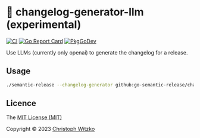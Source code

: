 # :crystal_ball: changelog-generator-llm (experimental)
[![CI](https://github.com/go-semantic-release/changelog-generator-llm/actions/workflows/ci.yml/badge.svg?branch=main)](https://github.com/go-semantic-release/changelog-generator-llm/actions?query=workflow%3ACI+branch%3Amain)
[![Go Report Card](https://goreportcard.com/badge/github.com/go-semantic-release/changelog-generator-llm)](https://goreportcard.com/report/github.com/go-semantic-release/changelog-generator-llm)
[![PkgGoDev](https://pkg.go.dev/badge/github.com/go-semantic-release/changelog-generator-llm)](https://pkg.go.dev/github.com/go-semantic-release/changelog-generator-llm)

Use LLMs (currently only openai) to generate the changelog for a release.

## Usage

```bash
./semantic-release --changelog-generator github:go-semantic-release/changelog-generator-llm
```


## Licence

The [MIT License (MIT)](http://opensource.org/licenses/MIT)

Copyright © 2023 [Christoph Witzko](https://twitter.com/christophwitzko)
